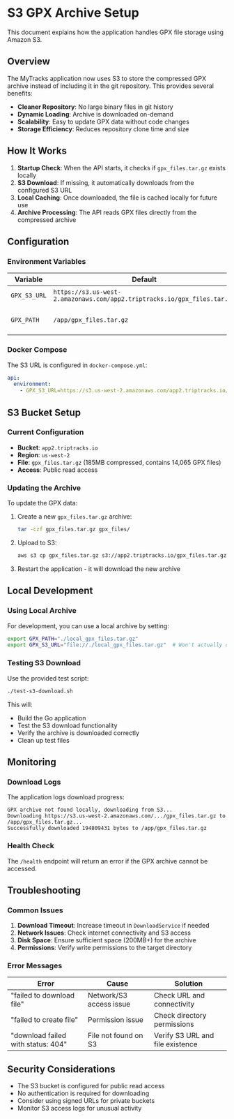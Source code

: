 # S3 GPX Archive Setup

This document explains how the application handles GPX file storage using Amazon S3.

## Overview

The MyTracks application now uses S3 to store the compressed GPX archive instead of including it in the git repository. This provides several benefits:

- **Cleaner Repository**: No large binary files in git history
- **Dynamic Loading**: Archive is downloaded on-demand
- **Scalability**: Easy to update GPX data without code changes
- **Storage Efficiency**: Reduces repository clone time and size

## How It Works

1. **Startup Check**: When the API starts, it checks if `gpx_files.tar.gz` exists locally
2. **S3 Download**: If missing, it automatically downloads from the configured S3 URL
3. **Local Caching**: Once downloaded, the file is cached locally for future use
4. **Archive Processing**: The API reads GPX files directly from the compressed archive

## Configuration

### Environment Variables

| Variable | Default | Description |
|----------|---------|-------------|
| `GPX_S3_URL` | `https://s3.us-west-2.amazonaws.com/app2.triptracks.io/gpx_files.tar.gz` | S3 URL for the GPX archive |
| `GPX_PATH` | `/app/gpx_files.tar.gz` | Local path where archive is stored/downloaded |

### Docker Compose

The S3 URL is configured in `docker-compose.yml`:

```yaml
api:
  environment:
    - GPX_S3_URL=https://s3.us-west-2.amazonaws.com/app2.triptracks.io/gpx_files.tar.gz
```

## S3 Bucket Setup

### Current Configuration

- **Bucket**: `app2.triptracks.io`
- **Region**: `us-west-2`
- **File**: `gpx_files.tar.gz` (185MB compressed, contains 14,065 GPX files)
- **Access**: Public read access

### Updating the Archive

To update the GPX data:

1. Create a new `gpx_files.tar.gz` archive:
   ```bash
   tar -czf gpx_files.tar.gz gpx_files/
   ```

2. Upload to S3:
   ```bash
   aws s3 cp gpx_files.tar.gz s3://app2.triptracks.io/gpx_files.tar.gz --acl public-read
   ```

3. Restart the application - it will download the new archive

## Local Development

### Using Local Archive

For development, you can use a local archive by setting:

```bash
export GPX_PATH="./local_gpx_files.tar.gz"
export GPX_S3_URL="file://./local_gpx_files.tar.gz"  # Won't actually download
```

### Testing S3 Download

Use the provided test script:

```bash
./test-s3-download.sh
```

This will:
- Build the Go application
- Test the S3 download functionality
- Verify the archive is downloaded correctly
- Clean up test files

## Monitoring

### Download Logs

The application logs download progress:

```
GPX archive not found locally, downloading from S3...
Downloading https://s3.us-west-2.amazonaws.com/.../gpx_files.tar.gz to /app/gpx_files.tar.gz...
Successfully downloaded 194809431 bytes to /app/gpx_files.tar.gz
```

### Health Check

The `/health` endpoint will return an error if the GPX archive cannot be accessed.

## Troubleshooting

### Common Issues

1. **Download Timeout**: Increase timeout in `DownloadService` if needed
2. **Network Issues**: Check internet connectivity and S3 access
3. **Disk Space**: Ensure sufficient space (200MB+) for the archive
4. **Permissions**: Verify write permissions to the target directory

### Error Messages

| Error | Cause | Solution |
|-------|-------|----------|
| "failed to download file" | Network/S3 access issue | Check URL and connectivity |
| "failed to create file" | Permission issue | Check directory permissions |
| "download failed with status: 404" | File not found on S3 | Verify S3 URL and file existence |

## Security Considerations

- The S3 bucket is configured for public read access
- No authentication is required for downloading
- Consider using signed URLs for private buckets
- Monitor S3 access logs for unusual activity
